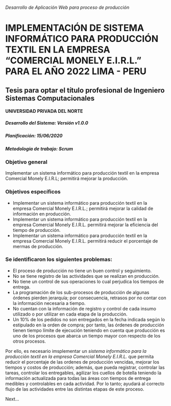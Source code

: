 _Desarrollo de Aplicación Web para proceso de producción_
# IMPLEMENTACIÓN DE SISTEMA INFORMÁTICO PARA PRODUCCIÓN TEXTIL EN LA EMPRESA “COMERCIAL MONELY E.I.R.L.” PARA EL AÑO 2022 LIMA - PERU
## Tesis para optar el título profesional de Ingeniero Sistemas Computacionales
#### UNIVERSIDAD PRIVADA DEL NORTE

##### Desarrollo del Sistema: Versión v1.0.0
##### Planificación: 15/06/2020
##### Metodología de trabajo: Scrum

### Objetivo general
Implementar un sistema informático para producción textil en la empresa Comercial Monely E.I.R.L; permitirá mejorar la producción.

### Objetivos específicos
* Implementar un sistema informático para producción textil en la empresa Comercial Monely E.I.R.L.; permitirá mejorar la calidad de información en producción.
* Implementar un sistema informático para producción textil en la empresa Comercial Monely E.I.R.L. permitirá mejorar la eficiencia del tiempo de producción.
* Implementar un sistema informático para producción textil en la empresa Comercial Monely E.I.R.L. permitirá reducir el porcentaje de mermas de producción.

### Se identificaron los siguientes problemas:
* El proceso de producción no tiene un buen control y seguimiento.
* No se tiene registro de las actividades que se realizan en producción. 
* No tiene un control de sus operaciones lo cual perjudica los tiempos de entrega.
* La programación de los sub-procesos de producción de algunas órdenes pierden jerarquía; por consecuencia, retrasos por no contar con la información necesaria a tiempo.
* No cuentan con la información de registro y control de cada insumo utilizado o por utilizar en cada etapa de la producción.
* Un 10% de los pedidos no son entregados en la fecha indicada según lo estipulado en la orden de compra; por tanto, las órdenes de producción tienen tiempo límite de ejecución teniendo en cuenta que producción es uno de los procesos que abarca un tiempo mayor con respecto de los otros procesos.

Por ello, es necesario imsplementar un _sistema informático para la producción textil en la empresa Comercial Monely E.I.R.L._ que permita reducir el porcentaje de las ordenes de producción vencidas, mejorar los tiempos y costos de producción; además, que pueda registrar, controlar las tareas, controlar los entregables, agilizar los cuellos de botella teniendo la información actualizada para todas las áreas con tiempos de entrega medibles y controlables en cada actividad. Por lo tanto; ayudará al correcto flujo de las actividades entre las distintas etapas de este proceso.

Next...
